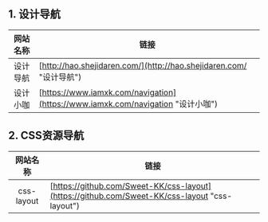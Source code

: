 ## 1. 设计导航

|网站名称                              |链接                                |
|:------------------------------------:|------------------------------------|
|设计导航                              |[http://hao.shejidaren.com/](http://hao.shejidaren.com/ "设计导航")|
|设计小咖                              |[https://www.iamxk.com/navigation](https://www.iamxk.com/navigation "设计小咖")|

## 2. CSS资源导航

|网站名称                              |链接                                |
|:------------------------------------:|------------------------------------|
|css-layout                              |[https://github.com/Sweet-KK/css-layout](https://github.com/Sweet-KK/css-layout "css-layout")|